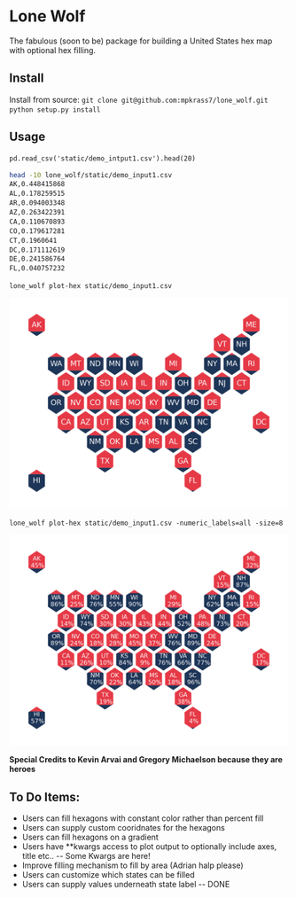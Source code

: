 # Lone Wolf
The fabulous (soon to be) package for building a United States hex map with optional hex filling.

## Install

Install from source: 
`git clone git@github.com:mpkrass7/lone_wolf.git`  
`python setup.py install` 

## Usage

```
pd.read_csv('static/demo_intput1.csv').head(20)
```

```bash
head -10 lone_wolf/static/demo_input1.csv
AK,0.448415868
AL,0.178259515
AR,0.094003348
AZ,0.263422391
CA,0.110670893
CO,0.179617281
CT,0.1960641
DC,0.171112619
DE,0.241586764
FL,0.040757232
```

`lone_wolf plot-hex static/demo_input1.csv`

![](./lone_wolf/img/hex_out.png)

`lone_wolf plot-hex static/demo_input1.csv -numeric_labels=all -size=8`

![](./lone_wolf/img/hex_out_label.png)

**Special Credits to Kevin Arvai and Gregory Michaelson because they are heroes**

## To Do Items:
- Users can fill hexagons with constant color rather than percent fill
- Users can supply custom cooridnates for the hexagons
- Users can fill hexagons on a gradient
- Users have **kwargs access to plot output to optionally include axes, title etc.. -- Some Kwargs are here!
- Improve filling mechanism to fill by area (Adrian halp please)
- Users can customize which states can be filled
- Users can supply values underneath state label -- DONE 